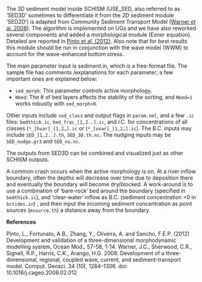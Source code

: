 The 3D sediment model inside SCHISM (USE_SED, also referred to as ‘SED3D’ sometimes to differentiate it from the 2D sediment module ‘SED2D’) is adapted from Community Sediment Transport Model ([Warner et al. 2008](#warner2008)). The algorithm is implemented on UGs and we have also reworked several components and added a morphological module (Exner equation). Detailed are reported in [Pinto et al. (2012)](#pinto2012). Also note that for best results this module should be run in conjunction with the wave model (WWM) to account for the wave-enhanced bottom stress.

The main parameter input is sediment.in, which is a free-format file. The sample file has comments /explanations for each parameter; a few important ones are explained below:

- `sed_morph`: This parameter controls active morphology.
- `Nbed`: The # of bed layers affects the stability of the sorting, and `Nbed=1` works robustly with `sed_morph>0`.

Other inputs include `sed_class` and output flags in `param.nml`, and a few `.ic` files: `bedthick.ic`, `bed_frac_[1,2..].ic`, and I.C. for concentrations of all classes (`*_[hvar]_[1,2…].ic` or (`*_[vvar]_[1,2…].ic`). The B.C. inputs may include `SED_[1,2..].th`, `SED_3D.th.nc`. The nudging inputs may be `SED_nudge.gr3` and `SED_nu.nc`.

The outputs from SED3D can be combined and visualized just as other SCHISM outputs.

A common crash occurs when the active morphology is on. At a river inflow boundary, often the depths will decrease over time due to deposition there and eventually the boundary will become dry/blocked. A work-around is to use a combination of ‘bare-rock’ bed around the boundary (specified in `bedthick.ic`), and ‘clear-water’ inflow as B.C. (sediment concentration =0 in `bctides.in`) , and then input the incoming sediment concentration as point sources (`msource.th`) a distance away from the boundary.

**References**

<span id="pinto2012">Pinto, L., Fortunato, A.B., Zhang, Y., Oliveira, A. and Sancho, F.E.P. (2012) Development and validation of a three-dimensional morphodynamic modelling system, Ocean Mod., 57-58, 1-14.</span>
<span id="warner2008">Warner, J.C., Sherwood, C.R., Signell, R.P., Harris, C.K., Arango, H.G. 2008. Development of a three-dimensional, regional, coupled wave, current, and sediment-transport model. Comput. Geosci. 34 (10), 1284–1306. doi: 10.1016/j.cageo.2008.02.012</span>